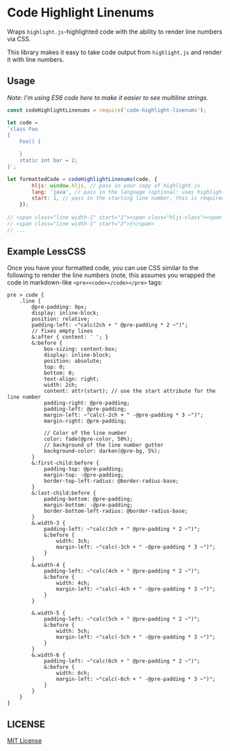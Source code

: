 # Code Highlight Linenums

Wraps `highlight.js`-highlighted code with the ability to render line numbers via CSS.

This library makes it easy to take code output from `highlight.js` and render it with line numbers.

## Usage

_Note: I'm using ES6 code here to make it easier to see multiline strings._

```js
const codeHighlightLinenums = require('code-highlight-linenums');

let code = 
`class Foo
{
    Foo() {

    }
    static int bar = 2;
}`;

let formattedCode = codeHighlightLinenums(code, {
        hljs: window.hljs, // pass in your copy of highlight.js
        lang: 'java', // pass in the language (optional: uses highlight's auto feature if not provided)
        start: 1, // pass in the starting line number, this is required!
    });
    
// <span class="line width-1" start="1"><span class="hljs-class"><span class="hljs-keyword">class</span> <span class="hljs-title">Foo</span></span></span>
// <span class="line width-1" start="2">{</span>
// ...
```

## Example LessCSS

Once you have your formatted code, you can use CSS similar to the following to render the line numbers (note, this assumes you wrapped the code in markdown-like `<pre><code></code></pre>` tags:

```less
pre > code {
    .line {
        @pre-padding: 9px;
        display: inline-block;
        position: relative;
        padding-left: ~"calc(2ch + " @pre-padding * 2 ~")";
        // fixes empty lines
        &:after { content: ' '; }
        &:before {
            box-sizing: content-box;
            display: inline-block;
            position: absolute;
            top: 0;
            bottom: 0;
            text-align: right;
            width: 2ch;
            content: attr(start); // use the start attribute for the line number
            padding-right: @pre-padding;
            padding-left: @pre-padding;
            margin-left: ~"calc(-2ch + " -@pre-padding * 3 ~")";
            margin-right: @pre-padding;
            
            // Color of the line number
            color: fade(@pre-color, 50%);
            // background of the line number gutter
            background-color: darken(@pre-bg, 5%);
        }
        &:first-child:before {
            padding-top: @pre-padding;
            margin-top: -@pre-padding;
            border-top-left-radius: @border-radius-base;
        }
        &:last-child:before {
            padding-bottom: @pre-padding;
            margin-bottom: -@pre-padding;
            border-bottom-left-radius: @border-radius-base;
        }
        &.width-3 {
            padding-left: ~"calc(3ch + " @pre-padding * 2 ~")";
            &:before {
                width: 3ch;
                margin-left: ~"calc(-3ch + " -@pre-padding * 3 ~")";
            }
        }
        &.width-4 {
            padding-left: ~"calc(4ch + " @pre-padding * 2 ~")";
            &:before {
                width: 4ch;
                margin-left: ~"calc(-4ch + " -@pre-padding * 3 ~")";
            }
        }

        &.width-5 {
            padding-left: ~"calc(5ch + " @pre-padding * 2 ~")";
            &:before {
                width: 5ch;
                margin-left: ~"calc(-5ch + " -@pre-padding * 3 ~")";
            }
        }
        &.width-6 {
            padding-left: ~"calc(6ch + " @pre-padding * 2 ~")";
            &:before {
                width: 6ch;
                margin-left: ~"calc(-6ch + " -@pre-padding * 3 ~")";
            }
        }
    }
}
```


## LICENSE

[MIT License](http://en.wikipedia.org/wiki/MIT_License)